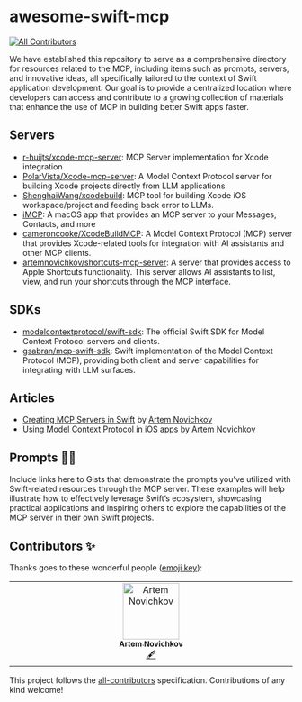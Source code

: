 # awesome-swift-mcp
<!-- ALL-CONTRIBUTORS-BADGE:START - Do not remove or modify this section -->
[![All Contributors](https://img.shields.io/badge/all_contributors-1-orange.svg?style=flat-square)](#contributors-)
<!-- ALL-CONTRIBUTORS-BADGE:END -->

We have established this repository to serve as a comprehensive directory for resources related to the MCP, including items such as prompts, servers, and innovative ideas, all specifically tailored to the context of Swift application development. Our goal is to provide a centralized location where developers can access and contribute to a growing collection of materials that enhance the use of MCP in building better Swift apps faster.

## Servers

- [r-huijts/xcode-mcp-server](https://github.com/r-huijts/xcode-mcp-server): MCP Server implementation for Xcode integration
- [PolarVista/Xcode-mcp-server](https://github.com/PolarVista/Xcode-mcp-server): A Model Context Protocol server for building Xcode projects directly from LLM applications
- [ShenghaiWang/xcodebuild](https://github.com/ShenghaiWang/xcodebuild): MCP tool for building Xcode iOS workspace/project and feeding back error to LLMs. 
- [iMCP](https://github.com/loopwork-ai/iMCP): A macOS app that provides an MCP server to your Messages, Contacts, and more
- [cameroncooke/XcodeBuildMCP](https://github.com/cameroncooke/XcodeBuildMCP): A Model Context Protocol (MCP) server that provides Xcode-related tools for integration with AI assistants and other MCP clients.
-  [artemnovichkov/shortcuts-mcp-server](https://github.com/artemnovichkov/shortcuts-mcp-server): A server that provides access to Apple Shortcuts functionality. This server allows AI assistants to list, view, and run your shortcuts through the MCP interface.
  
## SDKs
- [modelcontextprotocol/swift-sdk](https://github.com/modelcontextprotocol/swift-sdk): The official Swift SDK for Model Context Protocol servers and clients.
- [gsabran/mcp-swift-sdk](https://github.com/gsabran/mcp-swift-sdk): Swift implementation of the Model Context Protocol (MCP), providing both client and server capabilities for integrating with LLM surfaces.

## Articles
- [Creating MCP Servers in Swift](https://www.artemnovichkov.com/blog/creating-mcp-servers-in-swift) by [Artem Novichkov](https://x.com/iosartem)
- [Using Model Context Protocol in iOS apps](https://www.artemnovichkov.com/blog/using-model-context-protocol-in-ios-apps) by [Artem Novichkov](https://x.com/iosartem)

## Prompts 👩‍🔬

Include links here to Gists that demonstrate the prompts you’ve utilized with Swift-related resources through the MCP server. These examples will help illustrate how to effectively leverage Swift’s ecosystem, showcasing practical applications and inspiring others to explore the capabilities of the MCP server in their own Swift projects.

## Contributors ✨

Thanks goes to these wonderful people ([emoji key](https://allcontributors.org/docs/en/emoji-key)):

<!-- ALL-CONTRIBUTORS-LIST:START - Do not remove or modify this section -->
<!-- prettier-ignore-start -->
<!-- markdownlint-disable -->
<table>
  <tbody>
    <tr>
      <td align="center" valign="top" width="14.28%"><a href="https://www.artemnovichkov.com"><img src="https://avatars.githubusercontent.com/u/5051597?v=4?s=100" width="100px;" alt="Artem Novichkov"/><br /><sub><b>Artem Novichkov</b></sub></a><br /><a href="#content-artemnovichkov" title="Content">🖋</a></td>
    </tr>
  </tbody>
</table>

<!-- markdownlint-restore -->
<!-- prettier-ignore-end -->

<!-- ALL-CONTRIBUTORS-LIST:END -->

This project follows the [all-contributors](https://github.com/all-contributors/all-contributors) specification. Contributions of any kind welcome!
